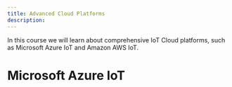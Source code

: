 ```yaml
---
title: Advanced Cloud Platforms
description:
---
```


In this course we will learn about comprehensive IoT Cloud platforms, such as Microsoft Azure IoT and Amazon AWS IoT.

Microsoft Azure IoT
===================

